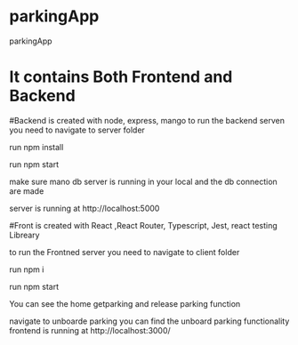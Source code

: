 # parkingApp
parkingApp

# It contains Both Frontend and Backend

#Backend is created with node, express, mango
  to run the backend serven you need to navigate to server folder 
  
  run npm install 
  
  run npm start
  
  make sure mano db server is running in your local and the db connection are made
  
  server is running at http://localhost:5000
  
  
#Front is created with React ,React Router,  Typescript, Jest, react testing Libreary

  to run the Frontned server you need to navigate to client folder 
  
  run npm i
  
  run npm start
  
  You can see the home getparking and release parking function 
  
  navigate to unboarde parking you can find the unboard parking functionality 
  frontend is running at http://localhost:3000/
  
